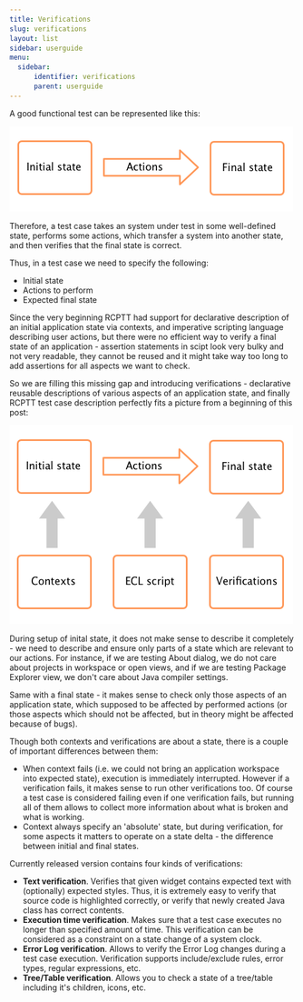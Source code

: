 ```yaml
---
title: Verifications
slug: verifications
layout: list
sidebar: userguide
menu:
  sidebar:
      identifier: verifications
      parent: userguide
---
```


A good functional test can be represented like this:

![](screenshot-verification-scheme-1.png)

Therefore, a test case takes an system under test in some well-defined state, performs some actions, which transfer a system into another state, and
 then verifies that the final state is correct.

Thus, in a test case we need to specify the following:
- Initial state
- Actions to perform
- Expected final state

Since the very beginning RCPTT had support for declarative description of an initial application state via contexts, and imperative 
scripting language describing user actions, but there were no efficient way to verify a final state of an application - assertion 
statements in scipt look very bulky and not very readable, they cannot be reused and it might take way too long to add assertions 
for all aspects we want to check.

So we are filling this missing gap and introducing verifications - declarative reusable descriptions of various aspects 
of an application state, and finally RCPTT test case description perfectly fits a picture from a beginning of this post:

![](screenshot-verification-scheme-2.png)

During setup of inital state, it does not make sense to describe it completely - we need to describe and ensure only parts of a state which are 
relevant to our actions. For instance, if we are testing About dialog, we do not care about projects in workspace or open views, and if we are 
testing Package Explorer view, we don't care about Java compiler settings.

Same with a final state - it makes sense to check only those aspects of an application state, which supposed to be affected by performed 
actions (or those aspects which should not be affected, but in theory might be affected because of bugs).

Though both contexts and verifications are about a state, there is a couple of important differences between them:
- When context fails (i.e. we could not bring an application workspace into expected state), execution is immediately interrupted. 
However if a verification fails, it makes sense to run other verifications too. Of course a test case is considered failing even if one 
verification fails, but running all of them allows to collect more information about what is broken and what is working.
- Context always specify an 'absolute' state, but during verification, for some aspects it matters to operate on a state delta - 
the difference between initial and final states.

Currently released version contains four kinds of verifications:
- **Text verification**. Verifies that given widget contains expected text with (optionally) expected styles. 
Thus, it is extremely easy to verify that source code is highlighted correctly, or verify that newly created Java class has correct contents.
- **Execution time verification**. Makes sure that a test case executes no longer than specified amount of time. This verification can be considered 
as a constraint on a state change of a system clock.
- **Error Log verification**. Allows to verify the Error Log changes during a test case execution. Verification supports include/exclude rules, 
error types, regular expressions, etc.
- **Tree/Table verification**. Allows you to check a state of a tree/table including it's children, icons, etc.


